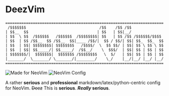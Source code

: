 # DeezVim

```DeezVim
=====================================================================
 /$$$$$$$                                /$$    /$$ /$$
| $$__  $$                              | $$   | $$|__/
| $$  \ $$  /$$$$$$   /$$$$$$  /$$$$$$$$| $$   | $$ /$$ /$$$$$$/$$$$
| $$  | $$ /$$__  $$ /$$__  $$|____ /$$/|  $$ / $$/| $$| $$_  $$_  $$
| $$  | $$| $$$$$$$$| $$$$$$$$   /$$$$/  \  $$ $$/ | $$| $$ \ $$ \ $$
| $$  | $$| $$_____/| $$_____/  /$$__/    \  $$$/  | $$| $$ | $$ | $$
| $$$$$$$/|  $$$$$$$|  $$$$$$$ /$$$$$$$$   \  $/   | $$| $$ | $$ | $$
|_______/  \_______/ \_______/|________/    \_/    |__/|__/ |__/ |__/
=====================================================================
```

![Made for NeoVim](https://img.shields.io/badge/NeoVim-%2357A143.svg?&style=for-the-badge&logo=neovim&logoColor=white)
![NeoVim Config](https://img.shields.io/badge/Editor%20Config-E0EFEF?style=for-the-badge&logo=editorconfig&logoColor=000)

A rather **serious** and **professional** markdown/latex/python-centric config
for NeoVim. ~~Deez~~ This is **serious**. **_Really_ serious**.
